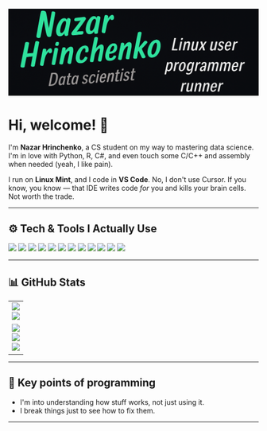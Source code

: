 [![Header](https://raw.githubusercontent.com/Grinnazar/Grinnazar/main/ReadMe_Top.png "Header")](https://github.com/Grinnazar)

# Hi, welcome! 👋

I'm **Nazar Hrinchenko**, a CS student on my way to mastering data science. I'm in love with Python, R, C#, and even touch some C/C++ and assembly when needed (yeah, I like pain).

I run on **Linux Mint**, and I code in **VS Code**. No, I don't use Cursor. If you know, you know — that IDE writes code *for* you and kills your brain cells. Not worth the trade.

---

## ⚙️ Tech & Tools I Actually Use
![](https://img.shields.io/badge/OS-Linux_Mint-informational?style=flat&logo=linux&logoColor=white&color=2bbc8a)
![](https://img.shields.io/badge/Editor-VS_Code-informational?style=flat&logo=visual-studio-code&logoColor=white&color=2bbc8a)
![](https://img.shields.io/badge/Lang-Python-informational?style=flat&logo=python&logoColor=white&color=2bbc8a)
![](https://img.shields.io/badge/Lang-R-informational?style=flat&logo=r&logoColor=white&color=2bbc8a)
![](https://img.shields.io/badge/Lang-C_Sharp-informational?style=flat&logo=c-sharp&logoColor=white&color=2bbc8a)
![](https://img.shields.io/badge/Lang-C/C++-informational?style=flat&logo=c&logoColor=white&color=2bbc8a)
![](https://img.shields.io/badge/Lang-Assembly-informational?style=flat&logo=gnuemacs&logoColor=white&color=2bbc8a)
![](https://img.shields.io/badge/DS-Pandas-informational?style=flat&logo=pandas&logoColor=white&color=2bbc8a)
![](https://img.shields.io/badge/DS-Numpy-informational?style=flat&logo=numpy&logoColor=white&color=2bbc8a)
![](https://img.shields.io/badge/DS-Keras-informational?style=flat&logo=keras&logoColor=white&color=2bbc8a)
![](https://img.shields.io/badge/DS-Matplotlib-informational?style=flat&logo=python&logoColor=white&color=2bbc8a)
![](https://img.shields.io/badge/Shell-Bash-informational?style=flat&logo=gnu-bash&logoColor=white&color=2bbc8a)

---

## 📊 GitHub Stats

<table>
  <tr>
    <td>
      <img src="http://github-profile-summary-cards.vercel.app/api/cards/profile-details?username=Grinnazar&theme=transparent"><br>
      <img src="http://github-profile-summary-cards.vercel.app/api/cards/most-commit-language?username=Grinnazar&theme=transparent">
    </td>

  </tr>
      <td align="center" style="vertical-align: top;">
      <img src="https://th.bing.com/th/id/OIP.gS2fq-RLOyATZ9agQo3NAwAAAA?rs=1&pid=ImgDetMain" width="300"><br>
      <img src="http://github-profile-summary-cards.vercel.app/api/cards/stats?username=Grinnazar&theme=transparent"><br>
      <img src="http://github-profile-summary-cards.vercel.app/api/cards/productive-time?username=Grinnazar&theme=transparent&utcOffset=2">
    </td>
</table>



---

## 🧠 Key points of programming

- I'm into understanding how stuff works, not just using it.
- I break things just to see how to fix them.

---

<!-- social media icons (optional, add your own if you want) -->

<!-- Icons: https://simpleicons.org/ -->
<!-- GitHub Stats: https://github.com/anuraghazra/github-readme-stats -->
<!-- Shields: https://shields.io/ -->
